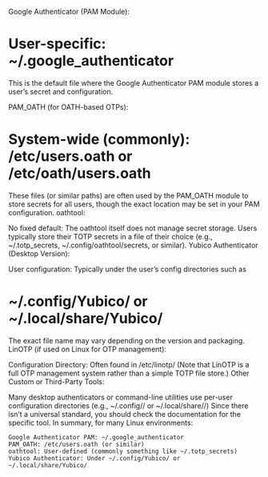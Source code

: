 Google Authenticator (PAM Module):


# User-specific: ~/.google_authenticator
This is the default file where the Google Authenticator PAM module stores a user’s secret and configuration.

PAM_OATH (for OATH-based OTPs):

# System-wide (commonly): /etc/users.oath or /etc/oath/users.oath
These files (or similar paths) are often used by the PAM_OATH module to store secrets for all users, though the exact location may be set in your PAM configuration.
oathtool:

No fixed default:
The oathtool itself does not manage secret storage. Users typically store their TOTP secrets in a file of their choice (e.g., ~/.totp_secrets, ~/.config/oathtool/secrets, or similar).
Yubico Authenticator (Desktop Version):

User configuration: Typically under the user’s config directories such as
# ~/.config/Yubico/ or ~/.local/share/Yubico/
The exact file name may vary depending on the version and packaging.
LinOTP (if used on Linux for OTP management):

Configuration Directory: Often found in /etc/linotp/
(Note that LinOTP is a full OTP management system rather than a simple TOTP file store.)
Other Custom or Third-Party Tools:

Many desktop authenticators or command-line utilities use per-user configuration directories (e.g., ~/.config/<appname>/ or ~/.local/share/<appname>/)
Since there isn’t a universal standard, you should check the documentation for the specific tool.
In summary, for many Linux environments:

```
Google Authenticator PAM: ~/.google_authenticator
PAM_OATH: /etc/users.oath (or similar)
oathtool: User-defined (commonly something like ~/.totp_secrets)
Yubico Authenticator: Under ~/.config/Yubico/ or ~/.local/share/Yubico/
```

